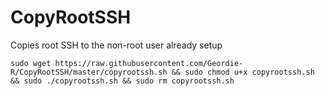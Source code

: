 # CopyRootSSH
Copies root SSH to the non-root user already setup

```
sudo wget https://raw.githubusercontent.com/Geordie-R/CopyRootSSH/master/copyrootssh.sh && sudo chmod u+x copyrootssh.sh && sudo ./copyrootssh.sh && sudo rm copyrootssh.sh
```
